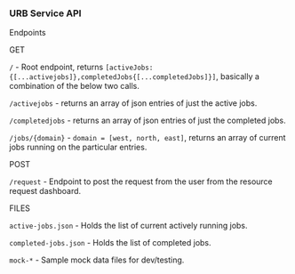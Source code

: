 ### URB Service API

Endpoints <br>

GET

`/` - Root endpoint, returns `[activeJobs:{[...activejobs]},completedJobs{[...completedJobs]}]`, basically a combination of the below two calls.

`/activejobs` - returns an array of json entries of just the active jobs.

`/completedjobs` - returns an array of json entries of just the completed jobs.

`/jobs/{domain}` - `domain = [west, north, east]`, returns an array of current jobs running on the particular entries.

POST

`/request` - Endpoint to post the request from the user from the resource request dashboard.

FILES

`active-jobs.json` - Holds the list of current actively running jobs.

`completed-jobs.json` - Holds the list of completed jobs.

`mock-*` - Sample mock data files for dev/testing.

